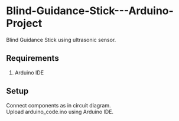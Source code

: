 # Blind-Guidance-Stick---Arduino-Project
Blind Guidance Stick using ultrasonic sensor.

## Requirements
1. Arduino IDE

## Setup
Connect components as in circuit diagram.</br>
Upload arduino_code.ino using Arduino IDE.
